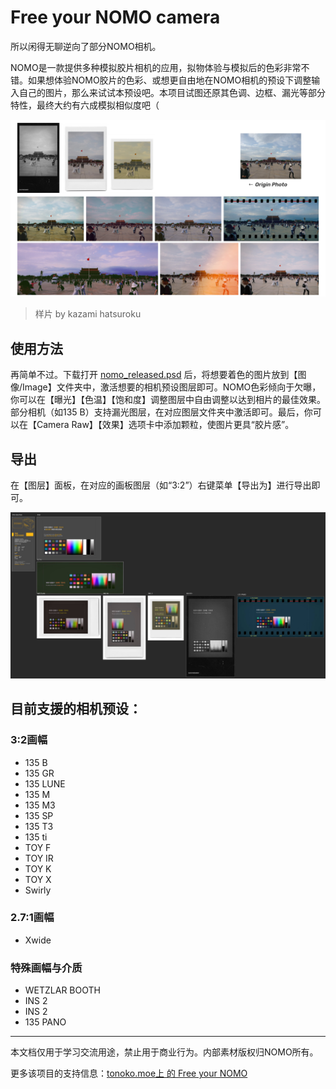 # Free your NOMO camera

所以闲得无聊逆向了部分NOMO相机。

NOMO是一款提供多种模拟胶片相机的应用，拟物体验与模拟后的色彩非常不错。如果想体验NOMO胶片的色彩、或想更自由地在NOMO相机的预设下调整输入自己的图片，那么来试试本预设吧。本项目试图还原其色调、边框、漏光等部分特性，最终大约有六成模拟相似度吧（

![preview](https://github.com/Antonoko/Free_your_NOMO_camera/blob/e7b59cbca2fc72659ef93fb30ef95bf60c798ea8/overview.jpg)
> 样片 by kazami hatsuroku

## 使用方法
再简单不过。下载打开 [nomo_released.psd](https://github.com/Antonoko/Free_your_NOMO_camera/blob/e7b59cbca2fc72659ef93fb30ef95bf60c798ea8/Release/FreeYourNOMO_02/nomo_released_alpha0.2.psd.zip) 后，将想要着色的图片放到【图像/Image】文件夹中，激活想要的相机预设图层即可。NOMO色彩倾向于欠曝，你可以在【曝光】【色温】【饱和度】调整图层中自由调整以达到相片的最佳效果。部分相机（如135 B）支持漏光图层，在对应图层文件夹中激活即可。最后，你可以在【Camera Raw】【效果】选项卡中添加颗粒，使图片更具“胶片感”。

## 导出
在【图层】面板，在对应的画板图层（如“3:2”）右键菜单【导出为】进行导出即可。

![preview](https://github.com/Antonoko/Free_your_NOMO_camera/blob/e7b59cbca2fc72659ef93fb30ef95bf60c798ea8/psd_preview.jpg)

## 目前支援的相机预设：
### 3:2画幅
* 135 B
* 135 GR
* 135 LUNE
* 135 M
* 135 M3
* 135 SP
* 135 T3
* 135 ti
* TOY F
* TOY IR
* TOY K
* TOY X
* Swirly

### 2.7:1画幅
* Xwide

### 特殊画幅与介质
* WETZLAR BOOTH
* INS 2
* INS 2
* 135 PANO

----
本文档仅用于学习交流用途，禁止用于商业行为。内部素材版权归NOMO所有。

更多该项目的支持信息：[tonoko.moe上 的 Free your NOMO](http://tonoko.moe/blog/2019/05/26/free-your-nomo/)
